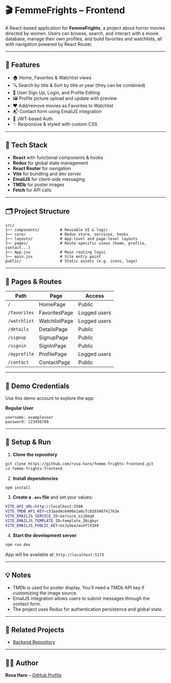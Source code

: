 
# 🎬 FemmeFrights – Frontend

A React-based application for **FemmeFrights**, a project about horror movies directed by women. Users can browse, search, and interact with a movie database, manage their own profiles, and build favorites and watchlists, all with navigation powered by React Router.

---

## 🌟 Features

- 🏠 Home, Favorites & Watchlist views
- 🔍 Search by title & Sort by title or year (they can be combined)
- 💾 User Sign Up, Login, and Profile Editing
- 🖼️ Profile picture upload and update with preview
- ❤️ Add/remove movies as Favorites to Watchlist
- 📬 Contact form using EmailJS integration
- 🔐 JWT-based Auth
- ✨ Responsive & styled with custom CSS

---

## 🔧 Tech Stack

- **React** with functional components & hooks
- **Redux** for global state management
- **React Router** for navigation
- **Vite** for bundling and dev server
- **EmailJS** for client-side messaging
- **TMDb** for poster images
- **Fetch** for API calls

---

## 🗂️ Project Structure

```
src/
├── components/         # Reusable UI & logic
├── core/               # Redux store, services, hooks
├── layouts/            # App-level and page-level layouts
├── pages/              # Route-specific views (home, profile, contact...)
├── App.jsx             # Main routing logic
├── main.jsx            # Vite entry point
public/                 # Static assets (e.g. icons, logo)
```

---

## 📌 Pages & Routes

| Path            | Page                     | Access       |
|-----------------|--------------------------|--------------|
| `/`             | HomePage                 | Public       |
| `/favorites`    | FavoritesPage            | Logged users |
| `/watchlist`    | WatchlistPage            | Logged users |
| `/details`      | DetailsPage              | Public       |
| `/signup`       | SignupPage               | Public       |
| `/signin`       | SignInPage               | Public       |
| `/myprofile`    | ProfilePage              | Logged users |
| `/contact`      | ContactPage              | Public       |

---

## 🧪 Demo Credentials

Use this demo account to explore the app:

**Regular User**
```
username: exampleuser
password: 123456789
```

---

## 🔧 Setup & Run

1. **Clone the repository**
```bash
git clone https://github.com/rosa-haro/femme-frights-frontend.git
cd femme-frights-frontend
```

2. **Install dependencies**
```bash
npm install
```

3. **Create a `.env` file** and set your values:
```bash
VITE_API_URL=http://localhost:3500
VITE_TMDB_API_KEY=c53aad4c6400e1a6cfc810346741763e
VITE_EMAILJS_SERVICE_ID=service_szj6eq4
VITE_EMAILJS_TEMPLATE_ID=template_26cgkyc
VITE_EMAILJS_PUBLIC_KEY=UxJyUeaJauVYlV3X9
```

4. **Start the development server**
```bash
npm run dev
```

App will be available at: `http://localhost:5173`

---

## 💡 Notes

- TMDb is used for poster display. You'll need a TMDb API key if customizing the image source.
- EmailJS integration allows users to submit messages through the contact form.
- The project uses Redux for authentication persistence and global state.

---

## 🔗 Related Projects

- [Backend Repository](https://github.com/rosa-haro/femme-frights-backend)

---

## 👩‍💻 Author

**Rosa Haro** – [GitHub Profile](https://github.com/rosa-haro)

